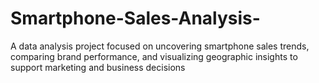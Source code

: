 # Smartphone-Sales-Analysis-
A data analysis project focused on uncovering smartphone sales trends, comparing brand performance, and visualizing geographic insights to support marketing and business decisions
